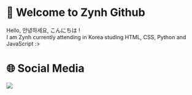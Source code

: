 # 🐬 Welcome to Zynh Github
Hello, 안녕하세요, こんにちは !</br>I am Zynh currently attending in Korea studing HTML, CSS, Python and JavaScript :>

# 🌐 Social Media
<a href="https://www.microsoft.com/ko-kr/software-download/windows11"><img src="https://img.shields.io/badge/-Zynh%230571-000000?style=flat&logo=discord"/></a>
